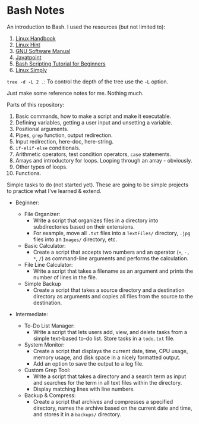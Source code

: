 # Bash Notes

An introduction to Bash. I used the resources (but not limited to):

1. [Linux Handbook](https://linuxhandbook.com/bash/)
2. [Linux Hint](https://linuxhint.com/what_is_bash_script/)
3. [GNU Software Manual](https://www.gnu.org/software/bash/manual/html_node/index.html)
4. [Javatpoint](https://www.javatpoint.com/bash)
5. [Bash Scripting Tutorial for Beginners](https://www.youtube.com/watch?v=tK9Oc6AEnR4&t=333s)
6. [Linux Simply](https://www.linuxsimply.com)

`tree -d -L 2 .`: To control the depth of the tree use the `-L` option.

Just make some reference notes for me. Nothing much.

Parts of this repository:

1. Basic commands, how to make a script and make it executable.
2. Defining variables, getting a user input and unsetting a variable.
3. Positional arguments.
4. Pipes, `grep` function, output redirection.
5. Input redirection, here-doc, here-string.
6. `if-elif-else` conditionals.
7. Arithmetic operators, test condition operators, `case` statements.
8. Arrays and introductory for loops. Looping through an array - obviously.
9. Other types of loops.
10. Functions.

Simple tasks to do (not started yet). These are going to be simple projects to practice what I've learned & extend.

- Beginner:
    - File Organizer:
        - Write a script that organizes files in a directory into subdirectories based on their extensions.
        - For example, move all `.txt` files into a `TextFiles/` directory, `.jpg` files into an `Images/` directory, etc.
    - Basic Calculator:
        - Create a script that accepts two numbers and an operator (`+`, `-,` `*`, `/`) as command-line arguments and performs the calculation.
    - File Line Calculator:
        - Write a script that takes a filename as an argument and prints the number of lines in the file.
    - Simple Backup
        - Create a script that takes a source directory and a destination directory as arguments and copies all files from the source to the destination.

- Intermediate:
    - To-Do List Manager:
        - Write a script that lets users add, view, and delete tasks from a simple text-based to-do list. Store tasks in a `todo.txt` file.
    - System Monitor:
        - Create a script that displays the current date, time, CPU usage, memory usage, and disk space in a nicely formatted output.
        - Add an option to save the output to a log file.
    - Custom Grep Tool:
        - Write a script that takes a directory and a search term as input and searches for the term in all text files within the directory.
        - Display matching lines with line numbers.
    - Backup & Compress:
        - Create a script that archives and compresses a specified directory, names the archive based on the current date and time, and stores it in a `backups/` directory.